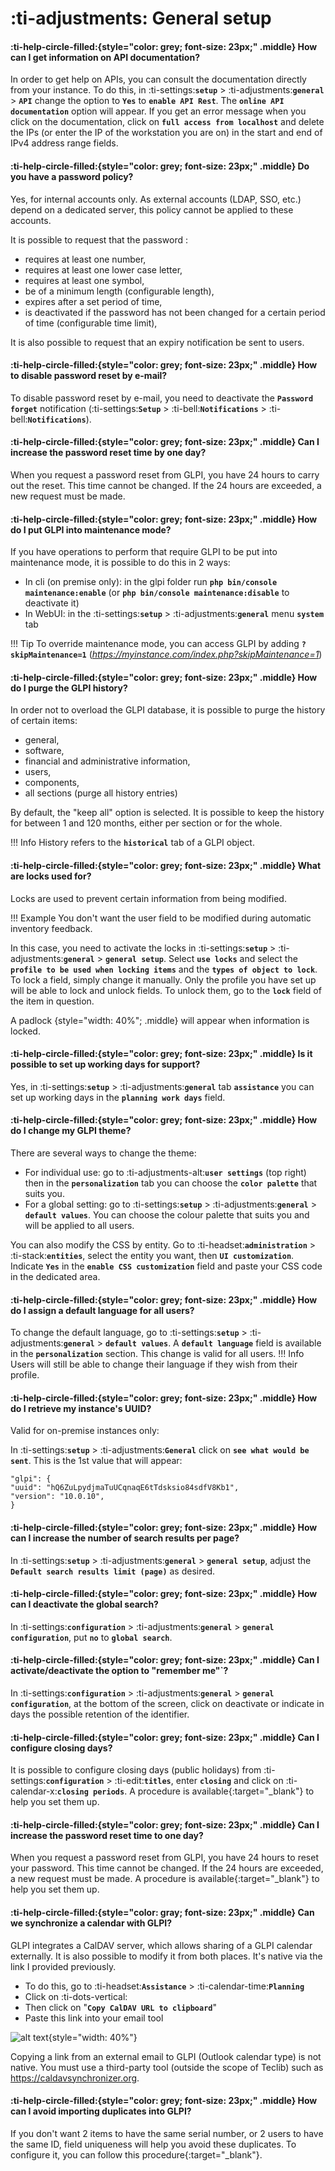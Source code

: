 # :ti-adjustments: General setup

#### :ti-help-circle-filled:{style="color: grey; font-size: 23px;" .middle} How can I get information on API documentation?

In order to get help on APIs, you can consult the documentation directly from your instance. To do this, in :ti-settings:**`setup`** > :ti-adjustments:**`general`** > **`API`** change the option to **`Yes`** to **`enable API Rest`**. The **`online API documentation`** option will appear. If you get an error message when you click on the documentation, click on **`full access from localhost`** and delete the IPs (or enter the IP of the workstation you are on) in the start and end of IPv4 address range fields.

#### :ti-help-circle-filled:{style="color: grey; font-size: 23px;" .middle} Do you have a password policy?

Yes, for internal accounts only. As external accounts (LDAP, SSO, etc.) depend on a dedicated server, this policy cannot be applied to these accounts.

It is possible to request that the password :

* requires at least one number,
* requires at least one lower case letter,
* requires at least one symbol,
* be of a minimum length (configurable length),
* expires after a set period of time,
* is deactivated if the password has not been changed for a certain period of time (configurable time limit),

It is also possible to request that an expiry notification be sent to users.

#### :ti-help-circle-filled:{style="color: grey; font-size: 23px;" .middle} How to disable password reset by e-mail?

To disable password reset by e-mail, you need to deactivate the **`Password forget`** notification (:ti-settings:**`Setup`** > :ti-bell:**`Notifications`** > :ti-bell:**`Notifications`**).

#### :ti-help-circle-filled:{style="color: grey; font-size: 23px;" .middle} Can I increase the password reset time by one day?

When you request a password reset from GLPI, you have 24 hours to carry out the reset. This time cannot be changed. If the 24 hours are exceeded, a new request must be made.

#### :ti-help-circle-filled:{style="color: grey; font-size: 23px;" .middle} How do I put GLPI into maintenance mode?

If you have operations to perform that require GLPI to be put into maintenance mode, it is possible to do this in 2 ways:

* In cli (on premise only): in the glpi folder run **`php bin/console maintenance:enable`** (or **`php bin/console maintenance:disable`** to deactivate it)
* In WebUI: in the :ti-settings:**`setup`** > :ti-adjustments:**`general`** menu **`system`** tab

!!! Tip To override maintenance mode, you can access GLPI by adding **`?skipMaintenance=1`** (_https://myinstance.com/index.php?skipMaintenance=1_)

#### :ti-help-circle-filled:{style="color: grey; font-size: 23px;" .middle} How do I purge the GLPI history?

In order not to overload the GLPI database, it is possible to purge the history of certain items:

* general,
* software,
* financial and administrative information,
* users,
* components,
* all sections (purge all history entries)

By default, the "keep all" option is selected. It is possible to keep the history for between 1 and 120 months, either per section or for the whole.

!!! Info History refers to the **`historical`** tab of a GLPI object.

#### :ti-help-circle-filled:{style="color: grey; font-size: 23px;" .middle} What are locks used for?

Locks are used to prevent certain information from being modified.

!!! Example You don't want the user field to be modified during automatic inventory feedback.

In this case, you need to activate the locks in :ti-settings:**`setup`** > :ti-adjustments:**`general`** > **`general setup`**. Select **`use locks`** and select the **`profile to be used when locking items`** and the **`types of object to lock`**. To lock a field, simply change it manually. Only the profile you have set up will be able to lock and unlock fields. To unlock them, go to the **`lock`** field of the item in question.

A padlock {style="width: 40%"; .middle} will appear when information is locked.

#### :ti-help-circle-filled:{style="color: grey; font-size: 23px;" .middle} Is it possible to set up working days for support?

Yes, in :ti-settings:**`setup`** > :ti-adjustments:**`general`** tab **`assistance`** you can set up working days in the **`planning work days`** field.

#### :ti-help-circle-filled:{style="color: grey; font-size: 23px;" .middle} How do I change my GLPI theme?

There are several ways to change the theme:

* For individual use: go to :ti-adjustments-alt:**`user settings`** (top right) then in the **`personalization`** tab you can choose the **`color palette`** that suits you.
* For a global setting: go to :ti-settings:**`setup`** > :ti-adjustments:**`general`** > **`default values`**. You can choose the colour palette that suits you and will be applied to all users.

You can also modify the CSS by entity. Go to :ti-headset:**`administration`** > :ti-stack:**`entities`**, select the entity you want, then **`UI customization`**. Indicate **`Yes`** in the **`enable CSS customization`** field and paste your CSS code in the dedicated area.

#### :ti-help-circle-filled:{style="color: grey; font-size: 23px;" .middle} How do I assign a default language for all users?

To change the default language, go to :ti-settings:**`setup`** > :ti-adjustments:**`general`** > **`default values`**. A **`default language`** field is available in the **`personalization`** section. This change is valid for all users. !!! Info Users will still be able to change their language if they wish from their profile.

#### :ti-help-circle-filled:{style="color: grey; font-size: 23px;" .middle} How do I retrieve my instance's UUID?

Valid for on-premise instances only:

In :ti-settings:**`setup`** > :ti-adjustments:**`General`** click on **`see what would be sent`**. This is the 1st value that will appear:

```{
"glpi": {
"uuid": "hQ6ZuLpydjmaTuUCqnaqE6tTdsksio84sdfV8Kb1",
"version": "10.0.10",
}
```

#### :ti-help-circle-filled:{style="color: grey; font-size: 23px;" .middle} How can I increase the number of search results per page?

In :ti-settings:**`setup`** > :ti-adjustments:**`general`** > **`general setup`**, adjust the **`Default search results limit (page)`** as desired.

#### :ti-help-circle-filled:{style="color: grey; font-size: 23px;" .middle} How can I deactivate the global search?

In :ti-settings:**`configuration`** > :ti-adjustments:**`general`** > **`general configuration`**, put **`no`** to **`global search`**.

#### :ti-help-circle-filled:{style="color: grey; font-size: 23px;" .middle} Can I activate/deactivate the option to **"remember me"\`**?

In :ti-settings:**`configuration`** > :ti-adjustments:**`general`** > **`general configuration`**, at the bottom of the screen, click on deactivate or indicate in days the possible retention of the identifier.

#### :ti-help-circle-filled:{style="color: grey; font-size: 23px;" .middle} Can I configure closing days?

It is possible to configure closing days (public holidays) from :ti-settings:**`configuration`** > :ti-edit:**`titles`**, enter **`closing`** and click on :ti-calendar-x:**`closing periods`**. A procedure is available{:target="\_blank"} to help you set them up.

#### :ti-help-circle-filled:{style="color: grey; font-size: 23px;" .middle} Can I increase the password reset time to one day?

When you request a password reset from GLPI, you have 24 hours to reset your password. This time cannot be changed. If the 24 hours are exceeded, a new request must be made. A procedure is available{:target="\_blank"} to help you set them up.

#### :ti-help-circle-filled:{style="color: gray; font-size: 23px;" .middle} Can we synchronize a calendar with GLPI?

GLPI integrates a CalDAV server, which allows sharing of a GLPI calendar externally. It is also possible to modify it from both places. It's native via the link I provided previously.

* To do this, go to :ti-headset:**`Assistance`** > :ti-calendar-time:**`Planning`**
* Click on :ti-dots-vertical:
* Then click on "**`Copy CalDAV URL to clipboard`**"
* Paste this link into your email tool

![alt text](.gitbook/assets/calendar.png){style="width: 40%"}

Copying a link from an external email to GLPI (Outlook calendar type) is not native. You must use a third-party tool (outside the scope of Teclib) such as https://caldavsynchronizer.org.

#### :ti-help-circle-filled:{style="color: grey; font-size: 23px;" .middle} How can I avoid importing duplicates into GLPI?

If you don't want 2 items to have the same serial number, or 2 users to have the same ID, field uniqueness will help you avoid these duplicates. To configure it, you can follow this procedure{:target="\_blank"}.
